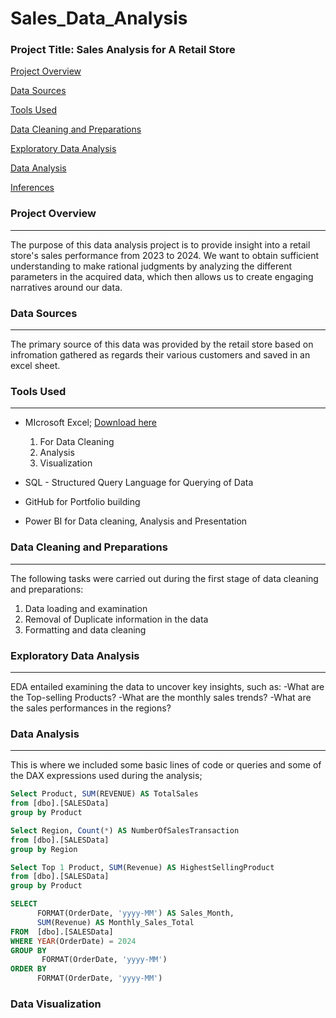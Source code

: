# Sales_Data_Analysis

### Project Title: Sales Analysis for A Retail Store

[Project Overview](#project-overview)

[Data Sources](#data-sources)

[Tools Used](#tools-used)

[Data Cleaning and Preparations](#data-cleaning-and-preparations)

[Exploratory Data Analysis](#exploratory-data-analysis)

[Data Analysis](#data-analysis)

[Inferences](#inferences)

### Project Overview
---
The purpose of this data analysis project is to provide insight into a retail store's sales performance from 2023 to 2024. We want to obtain sufficient understanding to make rational judgments by analyzing the different parameters in the acquired data, which then allows us to create engaging narratives around our data.

### Data Sources
---
The primary source of this data was provided by the retail store based on infromation gathered as regards their various customers and saved in an excel sheet.

### Tools Used
---
- MIcrosoft Excel; [Download here](https://www.microsoft.com)
  1. For Data Cleaning
  2. Analysis
  3. Visualization
 
- SQL - Structured Query Language for Querying of Data
- GitHub for Portfolio building
- Power BI for Data cleaning, Analysis and Presentation

### Data Cleaning and Preparations
---
The following tasks were carried out during the first stage of data cleaning and preparations:
1. Data loading and examination
2. Removal of Duplicate information in the data
3. Formatting and data cleaning

### Exploratory Data Analysis
---
EDA entailed examining the data to uncover key insights, such as:
-What are the Top-selling Products?
-What are the monthly sales trends?
-What are the sales performances in the regions?

### Data Analysis
---
This is where we included some basic lines of code or queries and some of the DAX expressions used during the analysis;
```SQL
Select Product, SUM(REVENUE) AS TotalSales 
from [dbo].[SALESData]
group by Product

Select Region, Count(*) AS NumberOfSalesTransaction 
from [dbo].[SALESData]
group by Region

Select Top 1 Product, SUM(Revenue) AS HighestSellingProduct
from [dbo].[SALESData]
group by Product

SELECT
      FORMAT(OrderDate, 'yyyy-MM') AS Sales_Month,
	  SUM(Revenue) AS Monthly_Sales_Total
FROM  [dbo].[SALESData]
WHERE YEAR(OrderDate) = 2024
GROUP BY 
       FORMAT(OrderDate, 'yyyy-MM')
ORDER BY 
      FORMAT(OrderDate, 'yyyy-MM')
```

### Data Visualization

